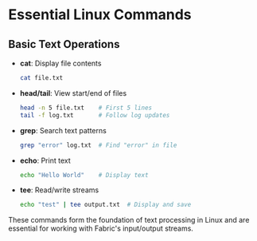 # Essential Linux Commands

## Basic Text Operations

- **cat**: Display file contents
  ```bash
  cat file.txt
  ```

- **head/tail**: View start/end of files
  ```bash
  head -n 5 file.txt    # First 5 lines
  tail -f log.txt       # Follow log updates
  ```

- **grep**: Search text patterns
  ```bash
  grep "error" log.txt  # Find "error" in file
  ```

- **echo**: Print text
  ```bash
  echo "Hello World"    # Display text
  ```

- **tee**: Read/write streams
  ```bash
  echo "test" | tee output.txt  # Display and save
  ```

These commands form the foundation of text processing in Linux and are essential for working with Fabric's input/output streams. 